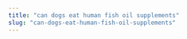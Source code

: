 ```yaml
---
title: "can dogs eat human fish oil supplements"
slug: "can-dogs-eat-human-fish-oil-supplements"
---
```


